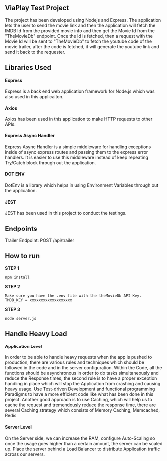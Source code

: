 ## ViaPlay Test Project

The project has been developed using Nodejs and Express. The application lets the user to send the movie link and
then the application will fetch the IMDB Id from the provided movie info and then get the Movie Id from the
"TheMovieDb" endpoint. Once the Id is fetched, then a request with the Movie Id will be sent to "TheMovieDb" to fetch the youtube code of the movie trailer, after the code is fetched, it will generate the youtube link and send it back to the requester.

## Libraries Used

#### Express

Express is a back end web application framework for Node.js which was also used in this
applicaiton.

#### Axios

Axios has been used in this application to make HTTP requests to other APIs.

#### Express Async Handler

Express Async Handler is a simple middleware for handling exceptions inside of async express
routes and passing them to the express error handlers. It is easier to use this middleware
instead of keep repeating Try/Catch block through out the application.

#### DOT ENV

DotEnv is a library which helps in using Environment Variables through out the application.

#### JEST

JEST has been used in this project to conduct the testings.

## Endpoints

Trailer Endpoint: POST /api/trailer

## How to run

**STEP 1**

```
npm install
```

**STEP 2**

```
Make sure you have the .env file with the theMovieDb API Key.
TMDB_KEY = xxxxxxxxxxxxxxxxxxx
```

**STEP 3**

```
node server.js
```
## Handle Heavy Load

#### Application Level
In order to be able to handle heavy requests when the app is pushed to production, there are various rules and techniques which should be followed in the code and in the server configuration. Within the Code, all the functions should be asynchronous in order to do tasks simultaneously and reduce the Response times, the second rule is to have a proper exception handling in place which will stop the Application from crashing and causing heavy usage. Use Test-driven Development and functional programming Paradigms to have a more efficient code like what has been done in this project. Another good approach is to use Caching, which will help us to cache the request and tremendously reduce the response time, there are several Caching strategy which consists of Memory Caching, Memcached, Redis
#### Server Level
On the Server side, we can increase the RAM, configure Auto-Scaling so once the usage goes higher than a certain amount, the server can be scaled up. Place the server behind a Load Balancer to distribute Application traffic across our servers.
